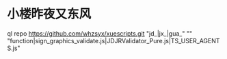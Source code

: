 # 小楼昨夜又东风
ql repo https://github.com/whzsyx/xuescripts.git "jd_|jx_|gua_" "" "function|sign_graphics_validate.js|JDJRValidator_Pure.js|TS_USER_AGENTS.js"
